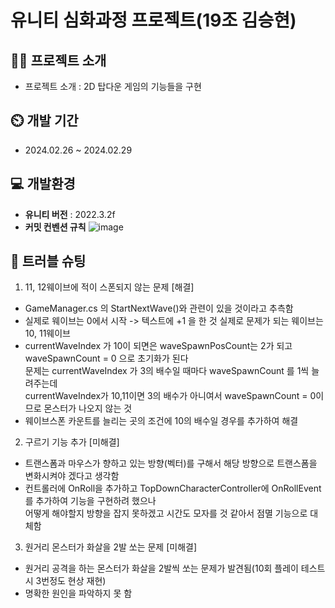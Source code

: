 # 유니티 심화과정 프로젝트(19조 김승현)

## 👨‍🏫 프로젝트 소개
- 프로젝트 소개 : 2D 탑다운 게임의 기능들을 구현
## ⏲️ 개발 기간 
- 2024.02.26 ~ 2024.02.29
  
## 💻 개발환경
- **유니티 버전** : 2022.3.2f
- **커밋 컨벤션 규칙**
![image](https://github.com/sda0503/tengai/assets/43924035/80329813-274b-4957-831b-16188df42a7e)

## 🧡 트러블 슈팅
1.  11, 12웨이브에 적이 스폰되지 않는 문제 [해결]


- GameManager.cs 의 StartNextWave()와 관련이 있을 것이라고 추측함
- 실제로 웨이브는 0에서 시작 -> 텍스트에 +1 을 한 것 실제로 문제가 되는 웨이브는 10, 11웨이브
- currentWaveIndex 가 10이 되면은 waveSpawnPosCount는 2가 되고 waveSpawnCount = 0 으로 초기화가 된다
<br/>문제는 currentWaveIndex 가 3의 배수일 때마다 waveSpawnCount 를 1씩 늘려주는데 <br/>currentWaveIndex가 10,11이면 3의 배수가 아니여서 waveSpawnCount = 0이므로 몬스터가 나오지 않는 것
- 웨이브스폰 카운트를 늘리는 곳의 조건에 10의 배수일 경우를 추가하여 해결


2. 구르기 기능 추가 [미해결]


- 트랜스폼과 마우스가 향하고 있는 방향(벡터)를 구해서 해당 방향으로 트랜스폼을 변화시켜야 겠다고 생각함
- 컨트롤러에 OnRoll을 추가하고 TopDownCharacterController에 OnRollEvent를 추가하여 기능을 구현하려 했으나
 <br/>어떻게 해야할지 방향을 잡지 못하겠고 시간도 모자를 것 같아서 점멸 기능으로 대체함

3. 원거리 몬스터가 화살을 2발 쏘는 문제 [미해결]

- 원거리 공격을 하는 몬스터가 화살을 2발씩 쏘는 문제가 발견됨(10회 플레이 테스트 시 3번정도 현상 재현)
- 명확한 원인을 파악하지 못 함
